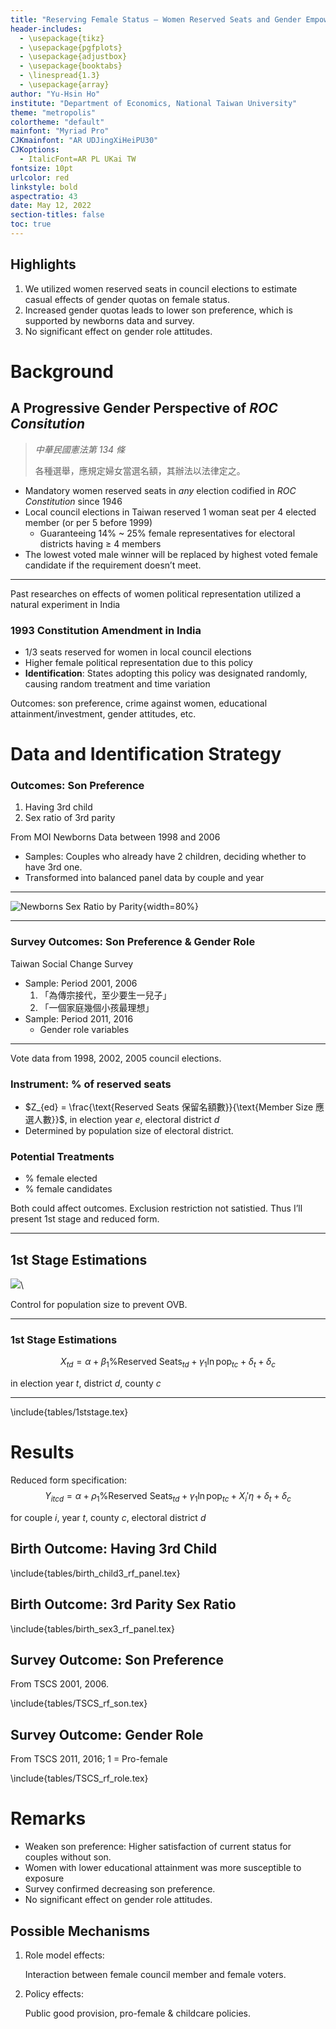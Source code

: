 ```yaml
---
title: "Reserving Female Status — Women Reserved Seats and Gender Empowerment in Taiwan"
header-includes:
  - \usepackage{tikz}
  - \usepackage{pgfplots}
  - \usepackage{adjustbox}
  - \usepackage{booktabs}
  - \linespread{1.3}
  - \usepackage{array}
author: "Yu-Hsin Ho"
institute: "Department of Economics, National Taiwan University"
theme: "metropolis"
colortheme: "default"
mainfont: "Myriad Pro"
CJKmainfont: "AR UDJingXiHeiPU30"
CJKoptions:
  - ItalicFont=AR PL UKai TW
fontsize: 10pt
urlcolor: red
linkstyle: bold
aspectratio: 43
date: May 12, 2022
section-titles: false
toc: true
---
```


## Highlights

1. We utilized women reserved seats in council elections to estimate casual effects of gender quotas on female status.
2. Increased gender quotas leads to lower son preference, which is supported by newborns data and survey.
3. No significant effect on gender role attitudes.

# Background

## A Progressive Gender Perspective of *ROC Consitution*

> *中華民國憲法第 134 條*
>
> 各種選舉，應規定婦女當選名額，其辦法以法律定之。

- Mandatory women reserved seats in *any* election codified in *ROC Constitution* since 1946
- Local council elections in Taiwan reserved 1 woman seat per 4 elected member (or per 5 before 1999)
  - Guaranteeing 14% ~ 25% female representatives for electoral districts having $\geq$ 4 members
- The lowest voted male winner will be replaced by highest voted female candidate if the requirement doesn’t meet.

---

Past researches on effects of women political representation utilized a natural experiment in India

### 1993 Constitution Amendment in India

- 1/3 seats reserved for women in local council elections
- Higher female political representation due to this policy
- **Identification**: States adopting this policy was designated randomly, causing random treatment and time variation

Outcomes: son preference, crime against women, educational attainment/investment, gender attitudes, etc.

# Data and Identification Strategy

### Outcomes: Son Preference

1. Having 3rd child
2. Sex ratio of 3rd parity

From MOI Newborns Data between 1998 and 2006

- Samples: Couples who already have 2 children, deciding whether to have 3rd one.
- Transformed into balanced panel data by couple and year 

---

![Newborns Sex Ratio by Parity](graphs/sexratioByParity.png){width=80%}

---

### Survey Outcomes: Son Preference & Gender Role

Taiwan Social Change Survey

- Sample: Period 2001, 2006
  1. 「為傳宗接代，至少要生一兒子」
  2. 「一個家庭幾個小孩最理想」
- Sample: Period 2011, 2016
  - Gender role variables

---

Vote data from 1998, 2002, 2005 council elections.

### Instrument: % of reserved seats

- $Z_{ed} = \frac{\text{Reserved Seats 保留名額數}}{\text{Member Size 應選人數}}$, in election year $e$, electoral district $d$
- Determined by population size of electoral district.

### Potential Treatments

- % female elected
- % female candidates

Both could affect outcomes. Exclusion restriction not satistied. Thus I’ll present 1st stage and reduced form.

---

## 1st Stage Estimations

![](graphs/firstStage.png)\

Control for population size to prevent OVB.

---

### 1st Stage Estimations

$$
X_{td} = \alpha + \beta_1 \text{\% Reserved Seats}_{td}  + \gamma_1 \ln \operatorname{pop}_{tc} + \delta_t + \delta_{c}
$$

in election year $t$, district $d$, county $c$

---

\include{tables/1ststage.tex}

# Results

Reduced form specification:
$$
Y_{itcd} = \alpha + \rho_1 \text{\% Reserved Seats}_{td}  + \gamma_1 \ln \operatorname{pop}_{tc} + X_i' \eta + \delta_t + \delta_{c}
$$

for couple $i$, year $t$, county $c$, electoral district $d$

## Birth Outcome: Having 3rd Child

\include{tables/birth_child3_rf_panel.tex}

## Birth Outcome: 3rd Parity Sex Ratio

\include{tables/birth_sex3_rf_panel.tex}

## Survey Outcome: Son Preference

From TSCS 2001, 2006. 

\include{tables/TSCS_rf_son.tex}

## Survey Outcome: Gender Role

From TSCS 2011, 2016; 1 = Pro-female

\include{tables/TSCS_rf_role.tex}

# Remarks

- Weaken son preference: Higher satisfaction of current status for couples without son.
- Women with lower educational attainment was more susceptible to exposure
- Survey confirmed decreasing son preference.
- No significant effect on gender role attitudes. 

## Possible Mechanisms

1. Role model effects:

   Interaction between female council member and female voters.

2. Policy effects:

   Public good provision, pro-female & childcare policies.
